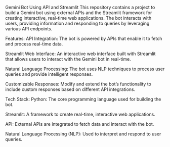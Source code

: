 Gemini Bot Using API and Streamlit
This repository contains a project to build a Gemini bot using external APIs and the Streamlit framework for creating interactive, real-time web applications. The bot interacts with users, providing information and responding to queries by leveraging various API endpoints.

Features:
API Integration: The bot is powered by APIs that enable it to fetch and process real-time data.

Streamlit Web Interface: An interactive web interface built with Streamlit that allows users to interact with the Gemini bot in real-time.

Natural Language Processing: The bot uses NLP techniques to process user queries and provide intelligent responses.

Customizable Responses: Modify and extend the bot’s functionality to include custom responses based on different API integrations.

Tech Stack:
Python: The core programming language used for building the bot.

Streamlit: A framework to create real-time, interactive web applications.

API: External APIs are integrated to fetch data and interact with the bot.

Natural Language Processing (NLP): Used to interpret and respond to user queries.
